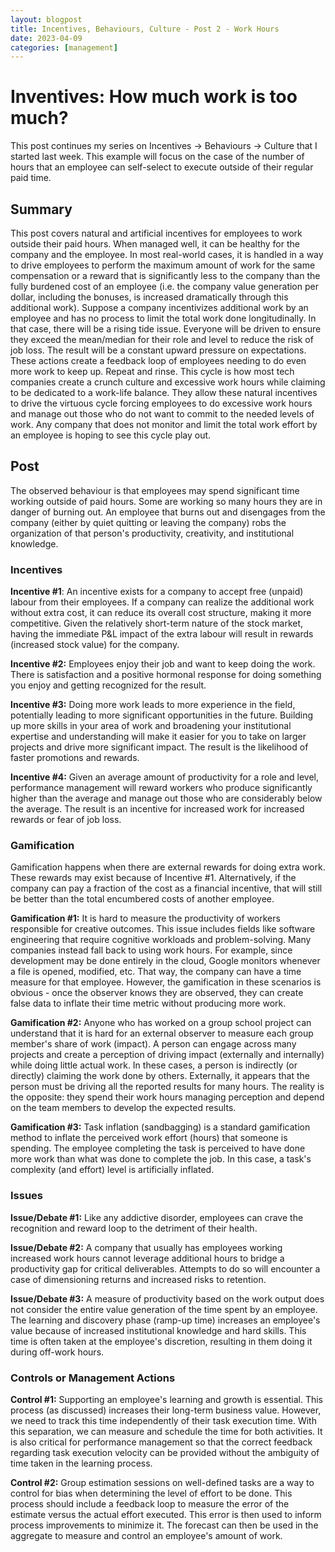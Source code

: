 ```yaml
---
layout: blogpost
title: Incentives, Behaviours, Culture - Post 2 - Work Hours
date: 2023-04-09
categories: [management]
---
```

# Inventives: How much work is too much?

This post continues my series on Incentives -> Behaviours -> Culture that I started last week. This example will focus on the case of the number of hours that an employee can self-select to execute outside of their regular paid time.

## Summary

This post covers natural and artificial incentives for employees to work outside their paid hours. When managed well, it can be healthy for the company and the employee. In most real-world cases, it is handled in a way to drive employees to perform the maximum amount of work for the same compensation or a reward that is significantly less to the company than the fully burdened cost of an employee (i.e. the company value generation per dollar, including the bonuses, is increased dramatically through this additional work).
Suppose a company incentivizes additional work by an employee and has no process to limit the total work done longitudinally. In that case, there will be a rising tide issue. Everyone will be driven to ensure they exceed the mean/median for their role and level to reduce the risk of job loss. The result will be a constant upward pressure on expectations. These actions create a feedback loop of employees needing to do even more work to keep up. Repeat and rinse. 
This cycle is how most tech companies create a crunch culture and excessive work hours while claiming to be dedicated to a work-life balance. They allow these natural incentives to drive the virtuous cycle forcing employees to do excessive work hours and manage out those who do not want to commit to the needed levels of work. Any company that does not monitor and limit the total work effort by an employee is hoping to see this cycle play out.

## Post

The observed behaviour is that employees may spend significant time working outside of paid hours. Some are working so many hours they are in danger of burning out. An employee that burns out and disengages from the company (either by quiet quitting or leaving the company) robs the organization of that person's productivity, creativity, and institutional knowledge. 

### Incentives

**Incentive #1**: An incentive exists for a company to accept free (unpaid) labour from their employees. If a company can realize the additional work without extra cost, it can reduce its overall cost structure, making it more competitive. Given the relatively short-term nature of the stock market, having the immediate P&L impact of the extra labour will result in rewards (increased stock value) for the company.

**Incentive #2:** Employees enjoy their job and want to keep doing the work. There is satisfaction and a positive hormonal response for doing something you enjoy and getting recognized for the result.

**Incentive #3:** Doing more work leads to more experience in the field, potentially leading to more significant opportunities in the future. Building up more skills in your area of work and broadening your institutional expertise and understanding will make it easier for you to take on larger projects and drive more significant impact. The result is the likelihood of faster promotions and rewards.

**Incentive #4:** Given an average amount of productivity for a role and level, performance management will reward workers who produce significantly higher than the average and manage out those who are considerably below the average. The result is an incentive for increased work for increased rewards or fear of job loss.

### Gamification

Gamification happens when there are external rewards for doing extra work. These rewards may exist because of Incentive #1. Alternatively, if the company can pay a fraction of the cost as a financial incentive, that will still be better than the total encumbered costs of another employee.

**Gamification #1:** It is hard to measure the productivity of workers responsible for creative outcomes. This issue includes fields like software engineering that require cognitive workloads and problem-solving. Many companies instead fall back to using work hours. For example, since development may be done entirely in the cloud, Google monitors whenever a file is opened, modified, etc. That way, the company can have a time measure for that employee. However, the gamification in these scenarios is obvious - once the observer knows they are observed, they can create false data to inflate their time metric without producing more work. 

**Gamification #2:** Anyone who has worked on a group school project can understand that it is hard for an external observer to measure each group member's share of work (impact). A person can engage across many projects and create a perception of driving impact (externally and internally) while doing little actual work. In these cases, a person is indirectly (or directly) claiming the work done by others. Externally, it appears that the person must be driving all the reported results for many hours. The reality is the opposite: they spend their work hours managing perception and depend on the team members to develop the expected results.

**Gamification #3:** Task inflation (sandbagging) is a standard gamification method to inflate the perceived work effort (hours) that someone is spending. The employee completing the task is perceived to have done more work than what was done to complete the job. In this case, a task's complexity (and effort) level is artificially inflated.

### Issues
 
**Issue/Debate #1:** Like any addictive disorder, employees can crave the recognition and reward loop to the detriment of their health. 

**Issue/Debate #2:** A company that usually has employees working increased work hours cannot leverage additional hours to bridge a productivity gap for critical deliverables. Attempts to do so will encounter a case of dimensioning returns and increased risks to retention.

**Issue/Debate #3:** A measure of productivity based on the work output does not consider the entire value generation of the time spent by an employee. The learning and discovery phase (ramp-up time) increases an employee's value because of increased institutional knowledge and hard skills. This time is often taken at the employee's discretion, resulting in them doing it during off-work hours. 

### Controls or Management Actions

**Control #1:** Supporting an employee's learning and growth is essential. This process (as discussed) increases their long-term business value. However, we need to track this time independently of their task execution time. With this separation, we can measure and schedule the time for both activities. It is also critical for performance management so that the correct feedback regarding task execution velocity can be provided without the ambiguity of time taken in the learning process.

**Control #2:** Group estimation sessions on well-defined tasks are a way to control for bias when determining the level of effort to be done. This process should include a feedback loop to measure the error of the estimate versus the actual effort executed. This error is then used to inform process improvements to minimize it. The forecast can then be used in the aggregate to measure and control an employee's amount of work. 








